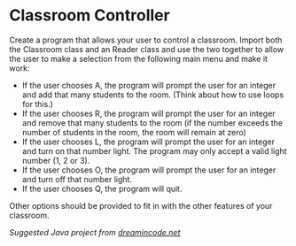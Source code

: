 # Classroom Controller
Create a program that allows your user to control a classroom. Import both the Classroom class and an Reader class and use the two together to allow the user to make a selection from the following main menu and make it work:
* If the user chooses A, the program will prompt the user for an integer and add that many students to the room. (Think about how to use loops for this.)
* If the user chooses R, the program will prompt the user for an integer and remove that many students to the room (if the number exceeds the number of students in the room, the room will remain at zero)
* If the user chooses L, the program will prompt the user for an integer and turn on that number light. The program may only accept a valid light number (1, 2 or 3).
* If the user chooses O, the program will prompt the user for an integer and turn off that number light.
* If the user chooses Q, the program will quit.

Other options should be provided to fit in with the other features of your classroom.

_Suggested Java project from [dreamincode.net](https://www.dreamincode.net/forums/topic/160458-simple-java-projects/ "Simple Java Projects")_
